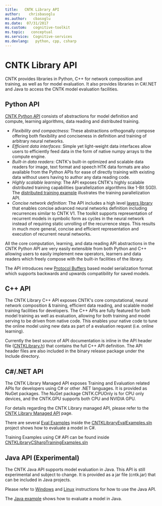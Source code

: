 ```yaml
---
title:   CNTK Library API
author:    chrisbasoglu
ms.author:   cbasoglu
ms.date:  07/31/2017
ms.custom:   cognitive-toolkit
ms.topic:   conceptual
ms.service:  Cognitive-services
ms.devlang:   python, cpp, csharp
---
```


# CNTK Library API

CNTK provides libraries in Python, C++ for network composition and training, as well as for model evaluation. It also provides libraries in C#/.NET and Java to access the CNTK model evaluation facilities.

## Python API

[CNTK Python API](https://cntk.ai/pythondocs/) consists of abstractions for model definition and compute, learning algorithms, data reading and distributed training. 
- *Flexibility and compactness*: These abstractions orthogonally compose offering both flexibility and conciseness in definition and training of arbitrary neural networks. 
- *Efficient data interfaces*: Simple yet light-weight data interfaces allow users to efficiently feed data in the form of native numpy arrays to the compute engine. 
- *Built-in data readers*: CNTK's built-in optimized and scalable data readers for image, text format and speech HTK data formats are also available from the Python APIs for ease of directly training with existing data without users having to author any data reading code.
- *Highly scalable learning*: The API exposes CNTK's highly scalable distributed training capabilities (parallelization algorithms like 1-Bit SGD). The [distributed training example](https://github.com/Microsoft/CNTK/tree/release/2.2/Examples/Image/Classification/ResNet/Python#trainresnet_cifar10_distributedpy) illustrates the training parallelization API.
- *Concise network definition*: The API includes a high level [layers library](https://cntk.ai/pythondocs/layerref.html) that enables concise advanced neural networks definition including recurrences similar to CNTK V1. The toolkit supports representation of recurrent models in symbolic form as cycles in the neural network instead of requiring static unrolling of the recurrence steps. This results in much more general, concise and efficient representation and execution of recurrent neural networks. 

All the core computation, learning, and data reading API abstractions in the CNTK Python API are very easily extensible from both Python and C++ allowing users to easily implement new operators, learners and data readers which freely compose with the built-in facilities of the library.

The API introduces new [Protocol Buffers](https://developers.google.com/protocol-buffers/) based model serialization format which supports backwards and upwards compatibility for saved models.

## C++ API

The CNTK Library C++ API exposes CNTK's core computational, neural network composition & training, efficient data reading, and scalable model training facilities for developers. The C++ APIs are fully featured for both model training as well as evaluation, allowing for both training and model serving to be driven from native code. This enables your native code to tune the online model using new data as part of a evaluation request (i.e. online learning).

Currently the best source of API documentation is inline in the API header file ([CNTKLibrary.h](https://github.com/Microsoft/CNTK/tree/release/2.2/Source/CNTKv2LibraryDll/API/CNTKLibrary.h)) that contains the full C++ API definition. The API header files are also included in the binary release package under the Include directory.

## C#/.NET API

The CNTK Library Managed API exposes Training and Evaluation related APIs for developers using C# or other .NET languages. It is provided as NuGet packages. The NuGet package CNTK.CPUOnly is for CPU only devices, and the CNTK.GPU supports both CPU and NVIDIA GPU.

For details regarding the CNTK Library managed API, please refer to the [CNTK Library Managed API](./CNTK-Library-Managed-API.md) page.

There are several [Eval Examples](./CNTK-Eval-Examples.md) inside the [CNTKLibraryEvalExamples.sln](https://github.com/Microsoft/CNTK/tree/release/2.2/Examples/Evaluation/CNTKLibraryEvalExamples.sln) project shows how to evaluate a model in C#.

Training Examples using C# API can be found inside [CNTKLibraryCSharpTrainingExamples.sln](https://github.com/Microsoft/CNTK/blob/master/Examples/TrainingCSharp/CNTKLibraryCSharpTrainingExamples.sln)
 
## Java API (Experimental)

The CNTK Java API supports model evaluation in Java. This API is still experimental and subject to change. It is provided as a jar file (cntk.jar) that can be included in Java projects.

Please refer to [Windows](./CNTK-Library-Evaluation-on-Windows.md#using-java) and [Linux](./CNTK-Library-Evaluation-on-Linux.md#using-java) instructions for how to use the Java API.

The [Java example](https://github.com/Microsoft/CNTK/tree/release/2.2/Tests/EndToEndTests/EvalClientTests/JavaEvalTest/src/Main.java) shows how to evaluate a model in Java.


